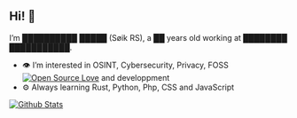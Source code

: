 ## Hi! 👋
I’m ██████████ █████ (Søik RS), a ██ years old working at ████████ ███████████.

- 👁️ I’m interested in OSINT, Cybersecurity, Privacy, FOSS [![Open Source Love](https://badges.frapsoft.com/os/v1/open-source.svg?v=102)](https://github.com/ellerbrock/open-source-badge/) and developpment
- ⚙️ Always learning Rust, Python, Php, CSS and JavaScript

[![Github Stats](https://github-readme-stats.vercel.app/api?username=j3&show_icons=true&theme=tokyonight&count_private=true)](https://github.com/anuraghazra/github-readme-stats)
